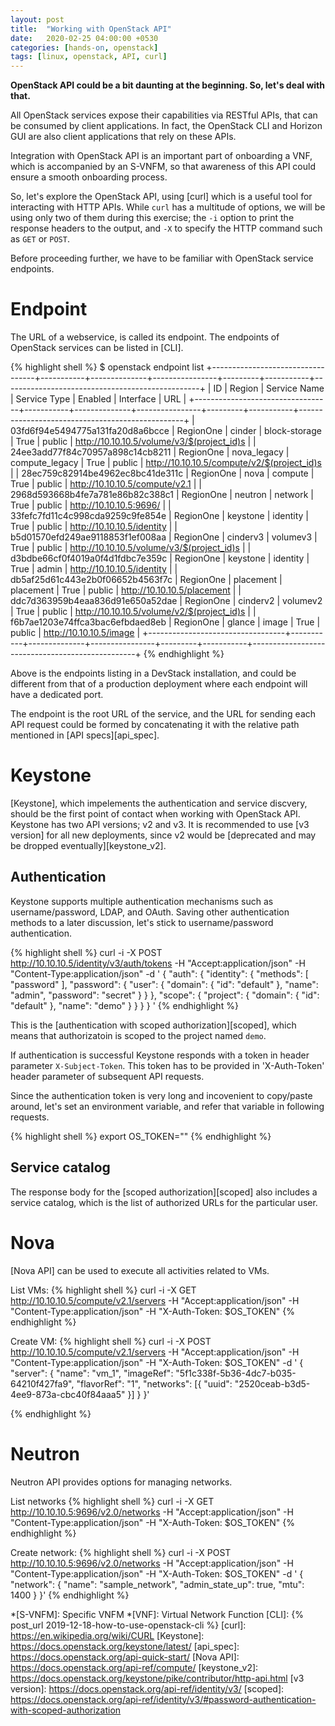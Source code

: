 ```yaml
---
layout: post
title:  "Working with OpenStack API"
date:   2020-02-25 04:00:00 +0530
categories: [hands-on, openstack]
tags: [linux, openstack, API, curl]
---
```


**OpenStack API could be a bit daunting at the beginning. So, let's deal with that.**

All OpenStack services expose their capabilities via RESTful APIs, that can be consumed by client applications. In fact, the OpenStack CLI and Horizon GUI are also client applications that rely on these APIs.

Integration with OpenStack API is an important part of onboarding a VNF, which is accompanied by an S-VNFM, so that awareness of this API could ensure a smooth onboarding process.

So, let's explore the OpenStack API, using [curl] which is a useful tool for interacting with HTTP APIs. While `curl` has a multitude of options, we will be using only two of them during this exercise; the `-i` option to print the response headers to the output, and `-X` to specify the HTTP command such as `GET` or `POST`.

Before proceeding further, we have to be familiar with OpenStack service endpoints.

# Endpoint

The URL of a webservice, is called its endpoint. The endpoints of OpenStack services can be listed in [CLI]. 

{% highlight shell %}
$ openstack endpoint list
+----------------------------------+-----------+--------------+----------------+---------+-----------+-------------------------------------------------+
| ID                               | Region    | Service Name | Service Type   | Enabled | Interface | URL                                             |
+----------------------------------+-----------+--------------+----------------+---------+-----------+-------------------------------------------------+
| 03fd6f94e5494775a131fa20d8a6bcce | RegionOne | cinder       | block-storage  | True    | public    | http://10.10.10.5/volume/v3/$(project_id)s  |
| 24ee3add77f84c70957a898c14cb8211 | RegionOne | nova_legacy  | compute_legacy | True    | public    | http://10.10.10.5/compute/v2/$(project_id)s |
| 28ec759c82914be4962ec8bc41de311c | RegionOne | nova         | compute        | True    | public    | http://10.10.10.5/compute/v2.1              |
| 2968d593668b4fe7a781e86b82c388c1 | RegionOne | neutron      | network        | True    | public    | http://10.10.10.5:9696/                     |
| 33fefc7fd11c4c998cda9259c9fe854e | RegionOne | keystone     | identity       | True    | public    | http://10.10.10.5/identity                  |
| b5d01570efd249ae9118853f1ef008aa | RegionOne | cinderv3     | volumev3       | True    | public    | http://10.10.10.5/volume/v3/$(project_id)s  |
| d3bdbe66cf0f4019a0f4d1fdbc7e359c | RegionOne | keystone     | identity       | True    | admin     | http://10.10.10.5/identity                  |
| db5af25d61c443e2b0f06652b4563f7c | RegionOne | placement    | placement      | True    | public    | http://10.10.10.5/placement                 |
| ddc7d363959b4eaa836d91e650a52dae | RegionOne | cinderv2     | volumev2       | True    | public    | http://10.10.10.5/volume/v2/$(project_id)s  |
| f6b7ae1203e74ffca3bac6efbdaed8eb | RegionOne | glance       | image          | True    | public    | http://10.10.10.5/image                     |
+----------------------------------+-----------+--------------+----------------+---------+-----------+-------------------------------------------------+
{% endhighlight %} 

Above is the endpoints listing in a DevStack installation, and could be different from that of a production deployment where each endpoint will have a dedicated port.

The endpoint is the root URL of the service, and the URL for sending each API request could be formed by concatenating it with the relative path mentioned in [API specs][api_spec].


# Keystone

[Keystone], which impelements the authentication and service discvery, should be the first point of contact when working with OpenStack API. Keystone has two API versions; v2 and v3. It is recommended to use [v3 version] for all new deployments, since v2 would be [deprecated and may be dropped eventually][keystone_v2].

## Authentication

Keystone supports multiple authentication mechanisms such as username/password, LDAP, and OAuth. Saving other authentication methods to a later discussion, let's stick to username/password authentication.

{% highlight shell %}
curl -i -X POST http://10.10.10.5/identity/v3/auth/tokens -H "Accept:application/json" -H "Content-Type:application/json" -d '
{
    "auth": {
        "identity": {
            "methods": [
                "password"
            ],
            "password": {
                "user": {
                    "domain": {
                        "id": "default"
                    },
                    "name": "admin",
                    "password": "secret"
                }
            }
        },
        "scope": {
            "project": {
                "domain": {
                    "id": "default"
                },
                "name": "demo"
            }
        }
    }
}
'
{% endhighlight %} 

This is the [authentication with scoped authorization][scoped], which means that authorizatoin is scoped to the project named `demo`.

If authentication is successful Keystone responds with a token in header parameter `X-Subject-Token`. This token has to be provided in 'X-Auth-Token' header parameter of subsequent API requests.

Since the authentication token is very long and incovenient to copy/paste around, let's set an environment variable, and refer that variable in following requests.

{% highlight shell %}
export OS_TOKEN="<authentication token>"
{% endhighlight %} 


## Service catalog
The response body for the [scoped authorization][scoped] also includes a service catalog, which is the list of authorized URLs for the particular user. 

# Nova

[Nova API] can be used to execute all activities related to VMs. 

List VMs:
{% highlight shell %}
curl -i -X GET http://10.10.10.5/compute/v2.1/servers -H "Accept:application/json" -H "Content-Type:application/json" -H "X-Auth-Token: $OS_TOKEN"
{% endhighlight %} 

Create VM:
{% highlight shell %}
curl -i -X POST http://10.10.10.5/compute/v2.1/servers -H "Accept:application/json" -H "Content-Type:application/json" -H "X-Auth-Token: $OS_TOKEN" -d '
{
    "server": {
        "name": "vm_1",
        "imageRef": "5f1c338f-5b36-4dc7-b035-64210f427fa9",
        "flavorRef": "1",
        "networks": [{
            "uuid": "2520ceab-b3d5-4ee9-873a-cbc40f84aaa5"
        }]
    }
}'

{% endhighlight %} 


# Neutron

Neutron API provides options for managing networks.

List networks
{% highlight shell %}
curl -i -X GET http://10.10.10.5:9696/v2.0/networks -H "Accept:application/json" -H "Content-Type:application/json" -H "X-Auth-Token: $OS_TOKEN"
{% endhighlight %} 

Create network:
{% highlight shell %}
curl -i -X POST http://10.10.10.5:9696/v2.0/networks -H "Accept:application/json" -H "Content-Type:application/json" -H "X-Auth-Token: $OS_TOKEN" -d '
{
    "network": {
        "name": "sample_network",
        "admin_state_up": true,
        "mtu": 1400
    }
}'
{% endhighlight %} 


*[S-VNFM]: Specific VNFM
*[VNF]: Virtual Network Function
[CLI]: {% post_url 2019-12-18-how-to-use-openstack-cli %}
[curl]: https://en.wikipedia.org/wiki/CURL
[Keystone]: https://docs.openstack.org/keystone/latest/
[api_spec]: https://docs.openstack.org/api-quick-start/
[Nova API]: https://docs.openstack.org/api-ref/compute/
[keystone_v2]: https://docs.openstack.org/keystone/pike/contributor/http-api.html
[v3 version]: https://docs.openstack.org/api-ref/identity/v3/
[scoped]: https://docs.openstack.org/api-ref/identity/v3/#password-authentication-with-scoped-authorization